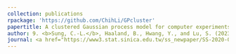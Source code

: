 ```yaml
---
collection: publications
rpackage: 'https://github.com/ChihLi/GPcluster'
papertitle: A clustered Gaussian process model for computer experiments
author: 9. <b>Sung, C.-L.</b>, Haaland, B., Hwang, Y., and Lu, S. (2023)
journal: <a href="https://www3.stat.sinica.edu.tw/ss_newpaper/SS-2020-0456_na.pdf">Statistica Sinica</a>, in press.
---
```

